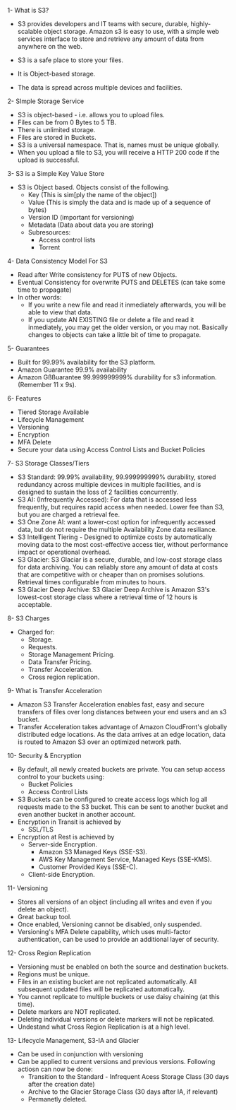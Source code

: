 1- What is S3?

- S3 provides developers and IT teams with secure, durable, highly-scalable object storage. Amazon s3 is easy to use, with a simple web services interface to store and retrieve any amount of data from anywhere on the web.

- S3 is a safe place to store your files.
- It is Object-based storage.
- The data is spread across multiple devices and facilities.

2- SImple Storage Service

- S3 is object-based - i.e. allows you to upload files.
- Files can be from 0 Bytes to 5 TB.
- There is unlimited storage.
- Files are stored in Buckets.
- S3 is a universal namespace. That is, names must be unique globally.
- When you upload a file to S3, you will receive a HTTP 200 code if the upload is successful.

3- S3 is a Simple Key Value Store

- S3 is Object based. Objects consist of the following.
    - Key (This is sim[ply the name of the object])
    - Value (This is simply the data and is made up of a sequence of bytes)
    - Version ID (important for versioning)
    - Metadata (Data about data you are storing)
    - Subresources:
        - Access control lists
        - Torrent

4- Data Consistency Model For S3

- Read after Write consistency for PUTS of new Objects.
- Eventual Consistency for overwrite PUTS and DELETES (can take some time to propagate)
- In other words:
    - If you write a new file and read it inmediately afterwards, you will be able to view that data.
    - If you update AN EXISTING file or delete a file and read it inmediately, you may get the older version, or you may not. Basically changes to objects can take a little bit of time to propagate.

5- Guarantees

- Built for 99.99% availability for the S3 platform.
- Amazon Guarantee 99.9% availability
- Amazon Gßßuarantee 99.999999999% durability for s3 information. (Remember 11 x 9s).

6- Features

- Tiered Storage Available
- Lifecycle Management
- Versioning
- Encryption
- MFA Delete
- Secure your data using Access Control Lists and Bucket Policies

7- S3 Storage Classes/Tiers

- S3 Standard: 99.99% availability, 99.999999999% durability, stored redundancy across multiple devices in multiple facilities, and is designed to sustain the loss of 2 facilities concurrently.
- S3 AI: (Infrequently Accessed): For data that is accessed less frequently, but requires rapid access when needed. Lower fee than S3, but you are charged a retrieval fee.
- S3 One Zone AI: want a lower-cost option for infrequently accessed data, but do not require the multiple Availability Zone data resiliance.
- S3 Intelligent Tiering - Designed to optimize costs by automatically moving data to the most cost-effective access tier, without performance impact or operational overhead.
- S3 Glacier: S3 Glaciar is a secure, durable, and low-cost storage class for data archiving. You can reliably store any amount of data at costs that are competitive with or cheaper than on promises solutions. Retrieval times configurable from minutes to hours.
- S3 Glacier Deep Archive: S3 Glacier Deep Archive is Amazon S3's lowest-cost storage class where a retrieval time of 12 hours is acceptable.

8- S3 Charges

- Charged for:
    - Storage.
    - Requests.
    - Storage Management Pricing.
    - Data Transfer Pricing.
    - Transfer Acceleration.
    - Cross region replication.

9- What is Transfer Acceleration

- Amazon S3 Transfer Acceleration enables fast, easy and secure transfers of files over long distances between your end users and an s3 bucket.
- Transfer Acceleration takes advantage of Amazon CloudFront's globally distributed edge locations. As the data arrives at an edge location, data is routed to Amazon S3 over an optimized network path.

10- Security & Encryption

- By default, all newly created buckets are private. You can setup access control to your buckets using:
    - Bucket Policies
    - Access Control Lists
- S3 Buckets can be configured to create access logs which log all requests made to the S3 bucket. This can be sent to another bucket and even another bucket in another account.
- Encryption in Transit is achieved by
    - SSL/TLS
- Encryption at Rest is achieved by
    - Server-side Encryption.
        - Amazon S3 Managed Keys (SSE-S3).
        - AWS Key Management Service, Managed Keys (SSE-KMS).
        - Customer Provided Keys (SSE-C).
    - Client-side Encryption.

11- Versioning

- Stores all versions of an object (including all writes and even if you delete an object).
- Great backup tool.
- Once enabled, Versioning cannot be disabled, only suspended.
- Versioning's MFA Delete capability, which uses multi-factor authentication, can be used to provide an additional layer of security.

12- Cross Region Replication

- Versioning must be enabled on both the source and destination buckets.
- Regions must be unique.
- Files in an existing bucket are not replicated automatically. All subsequent updated files will be replicated automatically.
- You cannot replicate to multiple buckets or use daisy chaining (at this time).
- Delete markers are NOT replicated.
- Deleting individual versions or delete markers will not be replicated.
- Undestand what Cross Region Replication is at a high level.

13- Lifecycle Management, S3-IA and Glacier

- Can be used in conjunction with versioning
- Can be applied to current versions and previous versions.
Following actiosn can now be done:
    - Transition to the Standard - Infrequent Acess Storage Class (30 days after the creation date)
    - Archive to the Glacier Storage Class (30 days after IA, if relevant)
    - Permanetly deleted.
